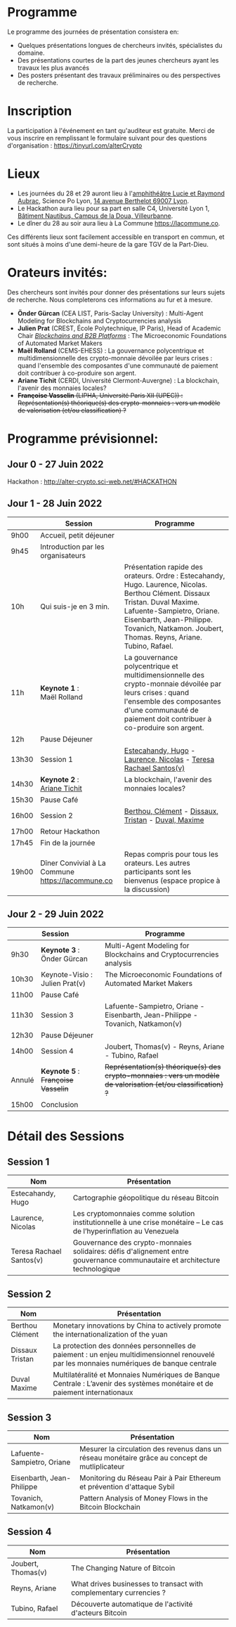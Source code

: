 # Programme 

Le programme des journées de présentation consistera en: 

- Quelques présentations longues de chercheurs invités, spécialistes du domaine.
- Des présentations courtes de la part des jeunes chercheurs ayant les travaux les plus avancés
- Des posters présentant des travaux préliminaires ou des perspectives de recherche.

# Inscription
La participation à l'événement en tant qu'auditeur est gratuite. Merci de vous inscrire en remplissant le formulaire suivant pour des questions d'organisation : https://tinyurl.com/alterCrypto

# Lieux
* Les journées du 28 et 29 auront lieu à l'[amphithéâtre Lucie et Raymond Aubrac](https://www.sciencespo-lyon.fr/sites/default/files/20210216_plan_campus_Sciences_Po_Lyon.pdf), Science Po Lyon, [14 avenue Berthelot 69007 Lyon](https://goo.gl/maps/euS7iT4qECo6GyMY7).
* Le Hackathon aura lieu pour sa part en salle C4, Université Lyon 1, [Bâtiment Nautibus, Campus de la Doua, Villeurbanne](https://goo.gl/maps/zVHrh78Wq2q7wZrc7).
* Le dîner du 28 au soir aura lieu à La Commune https://lacommune.co.

Ces différents lieux sont facilement accessible en transport en commun, et sont situés à moins d'une demi-heure de la gare TGV de la Part-Dieu.

# Orateurs invités:
Des chercheurs sont invités pour donner des présentations sur leurs sujets de recherche. Nous completerons ces informations au fur et à mesure.
- **Önder Gürcan** (CEA LIST, Paris-Saclay University) : Multi-Agent Modeling for Blockchains and Cryptocurrencies analysis
- **Julien Prat** (CREST, École Polytechnique, IP Paris), Head of Academic Chair [*Blockchains and B2B Platforms*](https://blockchain-chair.io/) : The Microeconomic Foundations of Automated Market Makers
- **Maël Rolland** (CEMS-EHESS) : La gouvernance polycentrique et multidimensionnelle des crypto-monnaie dévoilée par leurs crises : quand l'ensemble des composantes d'une communauté de paiement doit contribuer à co-produire son argent.
- **Ariane Tichit** (CERDI, Université Clermont-Auvergne) : La blockchain, l'avenir des monnaies locales?
- ~~**Françoise Vasselin** (LIPHA, Université Paris XII (UPEC)) : Représentation(s) théorique(s) des crypto-monnaies : vers un modèle de valorisation (et/ou classification) ?~~

# Programme prévisionnel:

## Jour 0 - 27 Juin 2022
Hackathon : http://alter-crypto.sci-web.net/#HACKATHON

## Jour 1 - 28 Juin 2022

|   | Session  | Programme                        |                                                                                                                                                                              
|-------|------------------------------------------------|------------------------------------------------------------------------------------------------------------------------------------------------------------------------------------------------------------|
| 9h00  | Accueil, petit déjeuner                        |                                                                                                                                                                                                       | 
| 9h45  | Introduction par les organisateurs             |                                                                                                                                                                                                            |  
| 10h   | Qui suis-je en 3 min.                          | Présentation rapide des orateurs. Ordre : Estecahandy, Hugo. Laurence, Nicolas. Berthou Clément. Dissaux Tristan. Duval Maxime. Lafuente-Sampietro, Oriane. Eisenbarth, Jean-Philippe. Tovanich, Natkamon. Joubert, Thomas. Reyns, Ariane. Tubino, Rafael.                                                                                                                                                                        | 
| 11h   | **Keynote 1** : <br> Maël Rolland                       | La gouvernance polycentrique et multidimensionnelle des crypto-monnaie dévoilée par leurs crises : quand l'ensemble des composantes d'une communauté de paiement doit contribuer à co-produire son argent. |   |   |
| 12h   | Pause Déjeuner                                 |                                                                                                                                                                                                       |
| 13h30 | Session 1                                      | [Estecahandy, Hugo](http://alter-crypto.sci-web.net/slides/Estecahandy.pdf) - [Laurence, Nicolas](http://alter-crypto.sci-web.net/slides/laurence.pdf) - [Teresa Rachael Santos(v)]()                                                                                                                                                   |  
| 14h30 | **Keynote 2** : <br> [Ariane Tichit](http://alter-crypto.sci-web.net/slides/Ariane.pdf)                      | La blockchain, l'avenir des monnaies locales?                                                                                                                                                              |
| 15h30 | Pause Café                                     |                                                                                                                                                                                                       |  
| 16h00 | Session 2                                      | [Berthou, Clément](http://alter-crypto.sci-web.net/slides/session1/Berthou.pdf) - [Dissaux, Tristan](http://alter-crypto.sci-web.net/slides/session1/dissaux.pdf) - [Duval, Maxime](http://alter-crypto.sci-web.net/slides/session1/nb3.pdf)                                                                                                                                                        | 
| 17h00 | Retour Hackathon                               |                                                                                                                                                                                                            | 
| 17h45 | Fin de la journée                              |                                                                                                                                                                                                       |  
| 19h00 | Dîner Convivial à La Commune https://lacommune.co | Repas compris pour tous les orateurs. Les autres participants sont les bienvenus (espace propice à la discussion)                                                                                          |   |   |

## Jour 2 - 29 Juin 2022
|   | Session                 | Programme                                                                                                                                                                                                    |
|-------|------------------------------------------------|------------------------------------------------------------------------------------------------------------------------------------------------------------------------------------------------------------|
| 9h30  | **Keynote 3** : <br> Önder Gürcan       | Multi-Agent Modeling for Blockchains and Cryptocurrencies analysis                                           |   
| 10h30 | Keynote-Visio : <br> Julien Prat(v)    | The Microeconomic Foundations of Automated Market Makers                                               |   
| 11h00 | Pause Café                     |                                                                                                         |   
| 11h30   | Session 3                      | Lafuente-Sampietro, Oriane - Eisenbarth, Jean-Philippe - Tovanich, Natkamon(v)                                  | 
| 12h30   | Pause Déjeuner                 |  
| 14h00 | Session 4                      |  Joubert, Thomas(v) - Reyns, Ariane - Tubino, Rafael                                         |   
| Annulé | **Keynote 5** : <br> ~~Françoise Vasselin~~ | ~~Représentation(s) théorique(s) des crypto-monnaies : vers un modèle de valorisation (et/ou classification) ?~~ |  
| 15h00 | Conclusion                     |     

# Détail des Sessions
## Session 1

| Nom               | Présentation                                                                                                       |
|-------------------|--------------------------------------------------------------------------------------------------------------------|
| Estecahandy, Hugo | Cartographie géopolitique du réseau Bitcoin                                                                        |
| Laurence, Nicolas | Les cryptomonnaies comme solution institutionnelle à une crise monétaire – Le cas de l’hyperinflation au Venezuela |
| Teresa Rachael Santos(v) | Gouvernance des crypto-monnaies solidaires: défis d'alignement entre gouvernance communautaire et architecture technologique |

## Session 2

| Nom             | Présentation                                                                                                                             |
|-----------------|------------------------------------------------------------------------------------------------------------------------------------------|
| Berthou Clément | Monetary innovations by China to actively promote the internationalization of the yuan                                                   |
| Dissaux Tristan | La protection des données personnelles de paiement : un enjeu multidimensionnel renouvelé par les monnaies numériques de banque centrale |
| Duval Maxime    | Multilatéralité et Monnaies Numériques de Banque Centrale : L’avenir des systèmes monétaire et de paiement internationaux                |

## Session 3
| Nom                        | Présentation                                                                                   |
|----------------------------|------------------------------------------------------------------------------------------------|
| Lafuente-Sampietro, Oriane | Mesurer la circulation des revenus dans un réseau monétaire grâce au concept de mutliplicateur |
| Eisenbarth, Jean-Philippe  | Monitoring du Réseau Pair à Pair Ethereum et prévention d'attaque Sybil                        |
| Tovanich, Natkamon(v)         | Pattern Analysis of Money Flows in the Bitcoin Blockchain                                      |

## Session 4
| Nom                     | Présentation                                                                                         |
|-------------------------|------------------------------------------------------------------------------------------------------|
| Joubert, Thomas(v)         | The Changing Nature of Bitcoin                                                                       |
| Reyns, Ariane | What drives businesses to transact with complementary currencies ?                                   |
| Tubino, Rafael           | Découverte automatique de l'activité d'acteurs Bitcoin                                               |


